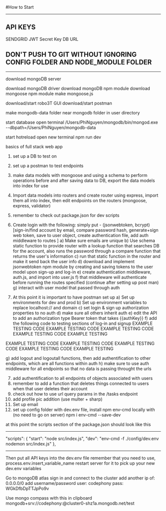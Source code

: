 #How to Start

**********************************************
API KEYS
--------------
SENDGRID
JWT Secret Key
DB URL

DON'T PUSH TO GIT WITHOUT IGNORING CONFIG FOLDER AND NODE_MODULE FOLDER
--------------
**********************************************

download mongoDB server

download mongoDB driver
download mongoDB npm module
download mongoose npm module
make mongoose.js
<!-- const mongoose = require('mongoose')

mongoose.connect('mongodb://127.0.0.1:27017/task-manager-api', {
    useNewUrlParser: true,
    useCreateIndex: true,
    useFindAndModify: false
}) -->

download/start robo3T GUI
download/start postman

make mongodb-data folder near mongodb folder in user directory

start database
open terminal
/Users/PhiNguyen/mongodb/bin/mongod.exe --dbpath=/Users/PhiNguyen/mongodb-data      

start hotreload
open new terminal
npm run dev


basics of full stack web app
1) set up a DB to test on
2) set up a postman to test endpoints
3) make data models with mongoose and using a schema to perform operations before and after saving data to DB, export the data models into index for use
4) Import data models into routers and create router using express, import them all into index, then edit endpoints on the routers (mongoose, express, validator)
5) remember to check out package.json for dev scripts
5) Create login with the following: simply put - (jsonwebtoken, bcrypt)
    [sign-in/find account by email, compare password hash, generate+sign web token, save to user object, create authentication file, add auth middleware to routes ]
    a) Make sure emails are unique
    b) Use schema static function to provide router with a lookup function that searches DB for the account, also runs the password through a compare function that returns the user's information
    c) run that static function in the router and make it send back the user info 
    d) download and implement jsonwebtoken npm module by creating and saving tokens to the user model
       upon sign-up and log-in
    e) create authentication middleware, auth.js, and import into user.js
    f) that middleware will authenticate before running the routes specified (continue after setting up post man)
    g) interact with user model that passed through auth

6) At this point it is important to have postman set up
    a) Set up environments for dev and prod
    b) Set up environment variables to replace localhost:// and domain
    c) set login & sign up authorization properties to no auth
    d) make sure all others inherit auth
    e) edit the API to add an authorization type Bearer token that takes {{authKey}}
    f) add the following code to testing sections of log-in and signup
EXAMPLE TESTING CODE EXAMPLE TESTING CODE EXAMPLE TESTING CODE EXAMPLE TESTING CODE EXAMPLE TESTING
    <!-- // only difference from sign up is that create user error is 201
    // this is important for ease of API testing
    if (pm.response.code === 200) {
        pm.environment.set('authToken', pm.response.json().token)
    } -->
EXAMPLE TESTING CODE EXAMPLE TESTING CODE EXAMPLE TESTING CODE EXAMPLE TESTING CODE EXAMPLE TESTING

g) add logout and logoutall functions, then add authentification to other endpoints, which
   are all functions within auth
h) make sure to use auth middleware for all endpoints so that no data is passing throught the urls

7) add authentification to all endpoints of objects associated with users
8) remember to add a function that deletes things connected to users when that user deletes their account
9) check out how to use url query params in the /tasks endpoint
10) add profile pic addition (use multer + sharp)
11) Set up email
12) set up config folder with dev.env file, install npm env-cmd locally with (no need to go on server)
npm i env-cmd --save-dev

at this point the scripts section of the package.json should look like this
*********************
  "scripts": {
    "start": "node src/index.js",
    "dev": "env-cmd -f ./config/dev.env nodemon src/index.js"
  },
*********************
Then put all API keys into the dev.env file
remember that you need to use, process.env.insert_variable_name
restart server for it to pick up your new dev.env variables

Go to mongoDB atlas
sign in and connect to the cluster
add another ip of:
0.0.0.0/0
add username/password
user: codephony
pass: WGkDfbDpTTJpPo9v

Use mongo compass with this in clipboard
mongodb+srv://codephony:<password>@cluster0-shz1a.mongodb.net/test
